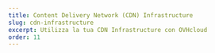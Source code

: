 ```yaml
---
title: Content Delivery Network (CDN) Infrastructure
slug: cdn-infrastructure
excerpt: Utilizza la tua CDN Infrastructure con OVHcloud
order: 11
---
```

